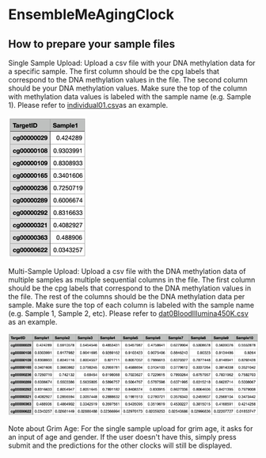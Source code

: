 # EnsembleMeAgingClock

## How to prepare your sample files

Single Sample Upload: 
Upload a csv file with your DNA methylation data for a specific sample. The first column should be the cpg labels that correspond to the DNA methylation values in the file. The second column should be your DNA methylation values. Make sure the top of the column with methylation data values is labeled with the sample name (e.g. Sample 1). 
Please refer to [individual01.csv](https://github.com/comp-epi-lee-lab/EnsembleAgeClock/blob/main/examples/individual01.csv)as an example. 


![Alt text](examples/singlesampleEX.png)


Multi-Sample Upload: 
Upload a csv file with the DNA methylation data of multiple samples as multiple sequential columns in the file. The first column should be the cpg labels that correspond to the DNA methylation values in the file. The rest of the columns should be the DNA methylation data per sample. Make sure the top of each column is labeled with the sample name (e.g. Sample 1, Sample 2, etc).
Please refer to [dat0BloodIllumina450K.csv](https://github.com/hayanlee/EnsembleMeAgingClock/blob/main/examples/dat0BloodIllumina450K.csv) as an example. 


![Alt text](examples/multisampleEX.png)


Note about Grim Age: 
For the single sample upload for grim age, it asks for an input of age and gender. If the user doesn't have this, simply press submit and the predictions for the other clocks will still be displayed. 


